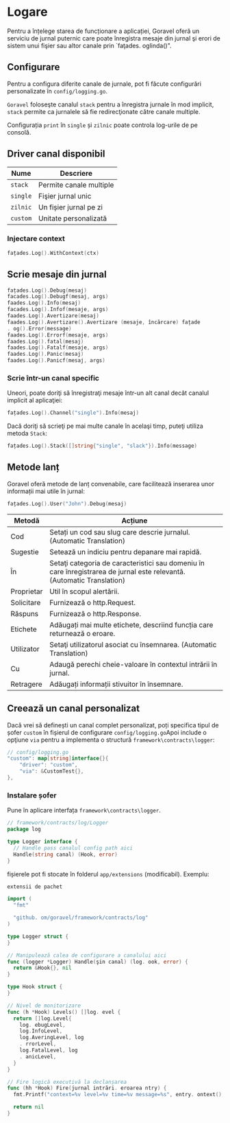 # Logare

Pentru a înțelege starea de funcționare a aplicației, Goravel oferă un serviciu de jurnal puternic care poate înregistra
mesaje din jurnal şi erori de sistem unui fişier sau altor canale prin \`faţades. oglinda()".

## Configurare

Pentru a configura diferite canale de jurnale, pot fi făcute configurări personalizate în `config/logging.go`.

`Goravel` foloseşte canalul `stack` pentru a înregistra jurnale în mod implicit, `stack` permite ca jurnalele să fie redirecţionate către canale multiple.

Configurația `print` în `single` și `zilnic` poate controla log-urile de pe consolă.

## Driver canal disponibil

| Nume     | Descriere               |
| -------- | ----------------------- |
| `stack`  | Permite canale multiple |
| `single` | Fişier jurnal unic      |
| `zilnic` | Un fișier jurnal pe zi  |
| `custom` | Unitate personalizată   |

### Injectare context

```go
fațades.Log().WithContext(ctx)
```

## Scrie mesaje din jurnal

```go
fațades.Log().Debug(mesaj)
facades.Log().Debugf(mesaj, args)
faades.Log().Info(mesaj)
facades.Log().Infof(mesaje, args)
faades.Log().Avertizare(mesaj)
faades.Log().Avertizare().Avertizare (mesaje, încărcare) fațade
. og().Error(message)
faades.Log().Errorf(mesaje, args)
faades.Log().fatal(mesaj)
faades.Log().Fatalf(mesaje, args)
faades.Log().Panic(mesaj)
faades.Log().Panicf(mesaj, args)
```

### Scrie într-un canal specific

Uneori, poate doriţi să înregistraţi mesaje într-un alt canal decât canalul implicit al aplicaţiei:

```go
fațades.Log().Channel("single").Info(mesaj)
```

Dacă doriţi să scrieţi pe mai multe canale în acelaşi timp, puteţi utiliza metoda `Stack`:

```go
fațades.Log().Stack([]string{"single", "slack"}).Info(message)
```

## Metode lanț

Goravel oferă metode de lanț convenabile, care facilitează inserarea unor informații mai utile în jurnal:

```go
fațades.Log().User("John").Debug(mesaj)
```

| Metodă     | Acțiune                                                                                                                                                   |
| ---------- | --------------------------------------------------------------------------------------------------------------------------------------------------------- |
| Cod        | Setați un cod sau slug care descrie jurnalul. (Automatic Translation)                                                  |
| Sugestie   | Setează un indiciu pentru depanare mai rapidă.                                                                                            |
| În         | Setaţi categoria de caracteristici sau domeniu în care înregistrarea de jurnal este relevantă. (Automatic Translation) |
| Proprietar | Util în scopul alertării.                                                                                                                 |
| Solicitare | Furnizează o http.Request.                                                                                                |
| Răspuns    | Furnizează o http.Response.                                                                                               |
| Etichete   | Adăugați mai multe etichete, descriind funcția care returnează o eroare.                                                                  |
| Utilizator | Setaţi utilizatorul asociat cu însemnarea. (Automatic Translation)                                                     |
| Cu         | Adaugă perechi cheie-valoare în contextul intrării în jurnal.                                                                             |
| Retragere  | Adăugați informații stivuitor în însemnare.                                                                                               |

## Creează un canal personalizat

Dacă vrei să definești un canal complet personalizat, poți specifica tipul de șofer `custom` în fișierul de configurare `config/logging.go`Apoi include o opţiune `via` pentru a implementa o structură `framework\contracts\logger`:

```go
// config/logging.go
"custom": map[string]interface{}{
    "driver": "custom",
    "via": &CustomTest{},
},
```

### Instalare șofer

Pune în aplicare interfața `framework\contracts\logger`.

```go
// framework/contracts/log/Logger
package log

type Logger interface {
  // Handle pass canalul config path aici
  Handle(string canal) (Hook, error)
}
```

fișierele pot fi stocate în folderul `app/extensions` (modificabil). Exemplu:

```go
extensii de pachet

import (
  "fmt"

  "github. om/goravel/framework/contracts/log"
)

type Logger struct {
}

// Manipulează calea de configurare a canalului aici
func (logger *Logger) Handle(şin canal) (log. ook, error) {
  return &Hook{}, nil
}

type Hook struct {
}

// Nivel de monitorizare
func (h *Hook) Levels() []log. evel {
  return []log.Level{
    log. ebugLevel,
    log.InfoLevel,
    log.AveringLevel, log
    . rrorLevel,
    log.FatalLevel, log
    . anicLevel,
  }
}

// Fire logică executivă la declanșarea
func (hh *Hook) Fire(jurnal intrări. eroarea ntry) {
  fmt.Printf("context=%v level=%v time=%v message=%s", entry. ontext(), entry.Level(), entry.Time(), entry.Message())

  return nil
}
```

